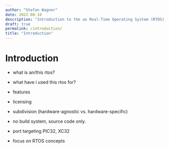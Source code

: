 ```yaml
---
author: "Stefan Wagner"
date: 2022-08-10
description: "Introduction to the ao Real-Time Operating System (RTOS)."
draft: true
permalink: /introduction/
title: "Introduction"
---
```


# Introduction

- what is an/this rtos?
- what have i used this rtos for?

- features

- licensing

- subdivision (hardware-agnostic vs. hardware-specific)

- no build system, source code only.
- port targeting PIC32, XC32
- focus on RTOS concepts
